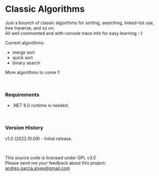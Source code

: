 # Classic Algorithms

Just a bounch of classic algorithms for sorting, searching, linked-list use, tree traverse, and so on.  
All well commented and with console trace info for easy learning :-)

Current algorithms:
- merge sort
- quick sort
- binary search

More algorithms to come !!

&nbsp;

### Requirements

- .NET 6.0 runtime is needed.  

&nbsp;

### Version History

v1.0 (2022.10.09) - Initial release.  

&nbsp;

This source code is licensed under GPL v3.0  
Please send me your feedback about this project: andres.garcia.alves@gmail.com  
